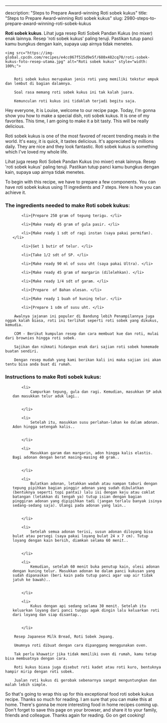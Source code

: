 ---
description: "Steps to Prepare Award-winning Roti sobek kukus"
title: "Steps to Prepare Award-winning Roti sobek kukus"
slug: 2980-steps-to-prepare-award-winning-roti-sobek-kukus

<p>
	<strong>Roti sobek kukus</strong>. 
	Lihat juga resep Roti Sobek Pandan Kukus (no mixer) enak lainnya. Resep &#39;roti sobek kukus&#39; paling teruji. Pastikan tutup panci kamu bungkus dengan kain, supaya uap airnya tidak menetes.
</p>
<p>
	
	<img src="https://img-global.cpcdn.com/recipes/e4cc067f515d9e5f/680x482cq70/roti-sobek-kukus-foto-resep-utama.jpg" alt="Roti sobek kukus" style="width: 100%;">
	
	
		Roti sobek kukus merupakan jenis roti yang memiliki tekstur empuk dan lembut di bagian dalamnya.
	
		Soal rasa memang roti sobek kukus ini tak kalah juara.
	
		Kemunculan roti kukus ini tidaklah terjadi begitu saja.
	
</p>
<p>
	Hey everyone, it is Louise, welcome to our recipe page. Today, I'm gonna show you how to make a special dish, roti sobek kukus. It is one of my favorites. This time, I am going to make it a bit tasty. This will be really delicious.
</p>
	
<p>
	Roti sobek kukus is one of the most favored of recent trending meals in the world. It's easy, it is quick, it tastes delicious. It's appreciated by millions daily. They are nice and they look fantastic. Roti sobek kukus is something which I've loved my whole life.
</p>
<p>
	Lihat juga resep Roti Sobek Pandan Kukus (no mixer) enak lainnya. Resep &#39;roti sobek kukus&#39; paling teruji. Pastikan tutup panci kamu bungkus dengan kain, supaya uap airnya tidak menetes.
</p>

<p>
To begin with this recipe, we have to prepare a few components. You can have roti sobek kukus using 11 ingredients and 7 steps. Here is how you can achieve it.
</p>

<h3>The ingredients needed to make Roti sobek kukus:</h3>

<ol>
	
		<li>{Prepare 250 gram of tepung terigu. </li>
	
		<li>{Make ready 45 gram of gula pasir. </li>
	
		<li>{Make ready 1 sdt of ragi instan (saya pakai permifan). </li>
	
		<li>{Get 1 butir of telur. </li>
	
		<li>{Take 1/2 sdt of SP. </li>
	
		<li>{Make ready 90 ml of susu uht (saya pakai Ultra). </li>
	
		<li>{Make ready 45 gram of margarin (dilelehkan). </li>
	
		<li>{Make ready 1/4 sdt of garam. </li>
	
		<li>{Prepare  of Bahan olesan. </li>
	
		<li>{Make ready 1 buah of kuning telur. </li>
	
		<li>{Prepare 1 sdm of susu uht. </li>
	
</ol>
<p>
	
		Awalnya jajanan ini populer di Bandung lebih Penampilannya juga nggak kalah biasa, roti ini terlihat seperti roti sobek yang dikukus, kemudia.
	
		COM - Berikut kumpulan resep dan cara membuat kue dan roti, mulai dari brownies hingga roti sobek.
	
		Sajikan dan nikmati hidangan enak dari sajian roti sobek homemade buatan sendiri.
	
		Dengan resep mudah yang kami berikan kali ini maka sajian ini akan tentu bisa anda buat di rumah.
	
</p>

<h3>Instructions to make Roti sobek kukus:</h3>

<ol>
	
		<li>
			Campurkan tepung, gula dan ragi. Kemudian, masukkan SP aduk dan masukkan telur aduk lagi..
			
			
		</li>
	
		<li>
			Setelah itu, masukkan susu perlahan-lahan ke dalam adonan. Adon hingga setengah kalis..
			
			
		</li>
	
		<li>
			Masukkan garam dan margarin, adon hingga kalis elastis. Bagi adonan dengan berat masing-masing 40 gram..
			
			
		</li>
	
		<li>
			Bulatkan adonan, letakkan wadah atau nampan taburi dengan tepung pipihkan bagian pinggir adonan yang sudah dibulatkan (bentuknya seperti topi pantai) lalu isi dengan keju atau coklat batangan (letakkan di tengah ya) tutup isian dengan bagian pinggiran adonan yang dipipihkan tadi (jangan terlalu banyak isinya sedang-sedang saja). Ulangi pada adonan yang lain..
			
			
		</li>
	
		<li>
			Setelah semua adonan terisi, susun adonan diloyang bisa bulat atau persegi (saya pakai loyang bulat 24 x 7 cm). Tutup loyang dengan kain bersih, diamkan selama 60 menit..
			
			
		</li>
	
		<li>
			Kemudian, setelah 60 menit buka penutup kain, olesi adonan dengan kuning telur. Masukkan adonan ke dalam panci kukusan yang sudah dipanaskan (beri kain pada tutup panci agar uap air tidak jatuh ke bawah)..
			
			
		</li>
	
		<li>
			Kukus dengan api sedang selama 30 menit. Setelah itu keluarkan loyang dari panci tunggu agak dingin lalu keluarkan roti dari loyang dan siap disantap..
			
			
		</li>
	
</ol>

<p>
	
		Resep Japanese Milk Bread, Roti Sobek Jepang.
	
		Umumnya roti dibuat dengan cara dipanggang menggunakan oven.
	
		Tak perlu khawatir jika tidak memiliki oven di rumah, kamu tetap bisa membuatnya dengan cara.
	
		Roti kukus biasa juga disebut roti kadet atau roti kuro, bentuknya hampir mirip dengan roti sobek.
	
		Jualan roti kukus di gerobak sebenarnya sangat menguntungkan dan malah lebih simple.
	
</p>

<p>
	So that's going to wrap this up for this exceptional food roti sobek kukus recipe. Thanks so much for reading. I am sure that you can make this at home. There's gonna be more interesting food in home recipes coming up. Don't forget to save this page on your browser, and share it to your family, friends and colleague. Thanks again for reading. Go on get cooking!
</p>
